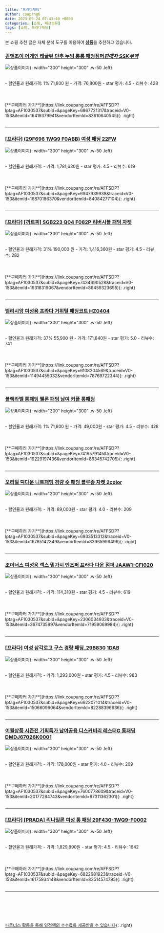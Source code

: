 ```yaml
---
title: "프라다패딩"
author: coupang6
date: 2023-09-24 07:43:49 +0800
categories: [쇼핑, 패션의류]
tags: [쇼핑, 프라다패딩]
---
```


본 쇼핑 추천 글은 자체 분석 도구를 이용하여 [**상품**](https://link.coupang.com/a/bao1ui)을 추천하고 있습니다.

### [퀸앤조이 어게인 래글런 단추 누빔 롱롱 패딩점퍼***판매자 SSK무역***](https://link.coupang.com/re/AFFSDP?lptag=AF1030537&subid=&pageKey=6867721317&traceid=V0-153&itemId=16419379941&vendorItemId=83610640545)

![상품이미지](https://thumbnail9.coupangcdn.com/thumbnails/remote/230x230ex/image/vendor_inventory/d256/df747bb17559a439cb6d949e92a7cd97ce6cb38fe3236749a05967012c75.jpg){: width="300" height="300" .w-50 .left}


<br>
- 할인율과 원래가격: 1%  71,800   원
- 가격: 76,800원
- star 평가: 4.5
- 리뷰수: 428
<br>
<br>
<br>
<br>
[**구매하러 가기**](https://link.coupang.com/re/AFFSDP?lptag=AF1030537&subid=&pageKey=6867721317&traceid=V0-153&itemId=16419379941&vendorItemId=83610640545){: .right}
<br>
<br>

---

### [[프라다] (29F696 1WQ9 F0ABB) 여성 패딩 22FW](https://link.coupang.com/re/AFFSDP?lptag=AF1030537&subid=&pageKey=6947939938&traceid=V0-153&itemId=16870186370&vendorItemId=84084277104)

![상품이미지](https://thumbnail6.coupangcdn.com/thumbnails/remote/230x230ex/image/vendor_inventory/6853/f46dbc458bf3307645fcc9c3f648ee9ee0a66df4c8c04698d29cc9dd9209.jpg){: width="300" height="300" .w-50 .left}


<br>
- 할인율과 원래가격: 
- 가격: 1,781,630원
- star 평가: 4.5
- 리뷰수: 619
<br>
<br>
<br>
<br>
[**구매하러 가기**](https://link.coupang.com/re/AFFSDP?lptag=AF1030537&subid=&pageKey=6947939938&traceid=V0-153&itemId=16870186370&vendorItemId=84084277104){: .right}
<br>
<br>

---

### [[프라다] [까르피] SGB223 Q04 F082P 리버시블 패딩 자켓](https://link.coupang.com/re/AFFSDP?lptag=AF1030537&subid=&pageKey=7434690528&traceid=V0-153&itemId=19318319067&vendorItemId=86459323695)

![상품이미지](https://thumbnail8.coupangcdn.com/thumbnails/remote/230x230ex/image/vendor_inventory/51a9/d3756dc41826e2b9d7292184841e1bf2590d0d3f382ce5c96601c0ded60c.jpg){: width="300" height="300" .w-50 .left}


<br>
- 할인율과 원래가격: 31%  190,000   원
- 가격: 1,416,360원
- star 평가: 4.5
- 리뷰수: 282
<br>
<br>
<br>
<br>
[**구매하러 가기**](https://link.coupang.com/re/AFFSDP?lptag=AF1030537&subid=&pageKey=7434690528&traceid=V0-153&itemId=19318319067&vendorItemId=86459323695){: .right}
<br>
<br>

---

### [벨리시앙 여성용 프라다 거위털 패딩코트 HZ0404](https://link.coupang.com/re/AFFSDP?lptag=AF1030537&subid=&pageKey=6108204569&traceid=V0-153&itemId=11494455032&vendorItemId=78769722344)

![상품이미지](https://thumbnail8.coupangcdn.com/thumbnails/remote/230x230ex/image/rs_quotation_api/vtzcvpdo/07c8580933e349f2946ee6ba32f72672.jpg){: width="300" height="300" .w-50 .left}


<br>
- 할인율과 원래가격: 37%  55,900   원
- 가격: 171,840원
- star 평가: 5.0
- 리뷰수: 741
<br>
<br>
<br>
<br>
[**구매하러 가기**](https://link.coupang.com/re/AFFSDP?lptag=AF1030537&subid=&pageKey=6108204569&traceid=V0-153&itemId=11494455032&vendorItemId=78769722344){: .right}
<br>
<br>

---

### [블랙라벨 롱패딩 웰론 패딩 남여 커플 롱패딩](https://link.coupang.com/re/AFFSDP?lptag=AF1030537&subid=&pageKey=7416579145&traceid=V0-153&itemId=19229197436&vendorItemId=86345742705)

![상품이미지](https://thumbnail9.coupangcdn.com/thumbnails/remote/230x230ex/image/vendor_inventory/b886/937b87e3640e506f706f7c5aca57816602649da15a80f84af1cb8772e189.jpg){: width="300" height="300" .w-50 .left}


<br>
- 할인율과 원래가격: 1%  71,800   원
- 가격: 49,000원
- star 평가: 4.5
- 리뷰수: 428
<br>
<br>
<br>
<br>
[**구매하러 가기**](https://link.coupang.com/re/AFFSDP?lptag=AF1030537&subid=&pageKey=7416579145&traceid=V0-153&itemId=19229197436&vendorItemId=86345742705){: .right}
<br>
<br>

---

### [오리털 덕다운 니트패딩 경량 숏 패딩 블루종 자켓 2color](https://link.coupang.com/re/AFFSDP?lptag=AF1030537&subid=&pageKey=6933513312&traceid=V0-153&itemId=16785142349&vendorItemId=83965996499)

![상품이미지](https://thumbnail9.coupangcdn.com/thumbnails/remote/230x230ex/image/vendor_inventory/9d33/66e050c5fdf16927d22bde49fcac544798048fa3f68b921d0eb513a2d62c.jpeg){: width="300" height="300" .w-50 .left}


<br>
- 할인율과 원래가격: 
- 가격: 89,000원
- star 평가: 4.0
- 리뷰수: 209
<br>
<br>
<br>
<br>
[**구매하러 가기**](https://link.coupang.com/re/AFFSDP?lptag=AF1030537&subid=&pageKey=6933513312&traceid=V0-153&itemId=16785142349&vendorItemId=83965996499){: .right}
<br>
<br>

---

### [조이너스 여성용 렉스 밑가시 인조퍼 프라다 다운 점퍼 JAAW1-CFI020](https://link.coupang.com/re/AFFSDP?lptag=AF1030537&subid=&pageKey=2306034933&traceid=V0-153&itemId=3974735997&vendorItemId=71959069984)

![상품이미지](https://thumbnail7.coupangcdn.com/thumbnails/remote/230x230ex/image/retail/images/700595915517057-53f87db7-6a0e-4633-8774-4db263fc9090.jpg){: width="300" height="300" .w-50 .left}


<br>
- 할인율과 원래가격: 
- 가격: 114,310원
- star 평가: 4.5
- 리뷰수: 619
<br>
<br>
<br>
<br>
[**구매하러 가기**](https://link.coupang.com/re/AFFSDP?lptag=AF1030537&subid=&pageKey=2306034933&traceid=V0-153&itemId=3974735997&vendorItemId=71959069984){: .right}
<br>
<br>

---

### [[프라다] 여성 삼각로고 구스 경량 패딩_29B830 1DAB](https://link.coupang.com/re/AFFSDP?lptag=AF1030537&subid=&pageKey=6623071014&traceid=V0-153&itemId=15066096064&vendorItemId=82288396636)

![상품이미지](https://thumbnail8.coupangcdn.com/thumbnails/remote/230x230ex/image/vendor_inventory/d16c/6640b5277438b6af6ddd2a09d76d9e1eca3f7b3d30013209100f176ae8c7.jpg){: width="300" height="300" .w-50 .left}


<br>
- 할인율과 원래가격: 
- 가격: 1,293,000원
- star 평가: 4.5
- 리뷰수: 983
<br>
<br>
<br>
<br>
[**구매하러 가기**](https://link.coupang.com/re/AFFSDP?lptag=AF1030537&subid=&pageKey=6623071014&traceid=V0-153&itemId=15066096064&vendorItemId=82288396636){: .right}
<br>
<br>

---

### [이월상품 시즌전 기획특가 남여공용 디스커비리 레스터G 롱패딩 DMDJ67026K0001](https://link.coupang.com/re/AFFSDP?lptag=AF1030537&subid=&pageKey=7600778609&traceid=V0-153&itemId=20177284743&vendorItemId=87311362301)

![상품이미지](https://thumbnail10.coupangcdn.com/thumbnails/remote/230x230ex/image/vendor_inventory/9a73/719452d4103f6b2a5863198a1ddfe5c281eba8b157cbc0f13ba829962e71.png){: width="300" height="300" .w-50 .left}


<br>
- 할인율과 원래가격: 
- 가격: 178,000원
- star 평가: 4.0
- 리뷰수: 209
<br>
<br>
<br>
<br>
[**구매하러 가기**](https://link.coupang.com/re/AFFSDP?lptag=AF1030537&subid=&pageKey=7600778609&traceid=V0-153&itemId=20177284743&vendorItemId=87311362301){: .right}
<br>
<br>

---

### [[프라다] [PRADA] 리나일론 여성 롱 패딩 29F430-1WQ9-F0002](https://link.coupang.com/re/AFFSDP?lptag=AF1030537&subid=&pageKey=6822681923&traceid=V0-153&itemId=16175934148&vendorItemId=83514574795)

![상품이미지](https://thumbnail8.coupangcdn.com/thumbnails/remote/230x230ex/image/vendor_inventory/3182/c31c9247a9d2e024802476486eb74a8e25bd4f1db066bf6b1be66c54455d.jpg){: width="300" height="300" .w-50 .left}


<br>
- 할인율과 원래가격: 
- 가격: 1,829,890원
- star 평가: 4.5
- 리뷰수: 1642
<br>
<br>
<br>
<br>
[**구매하러 가기**](https://link.coupang.com/re/AFFSDP?lptag=AF1030537&subid=&pageKey=6822681923&traceid=V0-153&itemId=16175934148&vendorItemId=83514574795){: .right}
<br>
<br>

---
<br><br><br><br><br> [파트너스 활동을 통해 일정액의 수수료를 제공받을 수 있습니다](https://link.coupang.com/a/bao1ui){: .right}